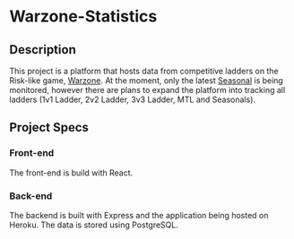 # Warzone-Statistics

## Description

This project is a platform that hosts data from competitive ladders on the Risk-like game, [Warzone](https://warzone.com). At the moment, only the latest [Seasonal](https://www.warzone.com/LadderSeason?ID=4076) is being monitored, however there are plans to expand the platform into tracking all ladders (1v1 Ladder, 2v2 Ladder, 3v3 Ladder, MTL and Seasonals).

## Project Specs

### Front-end
The front-end is build with React.

### Back-end
The backend is built with Express and the application being hosted on Heroku. The data is stored using PostgreSQL.